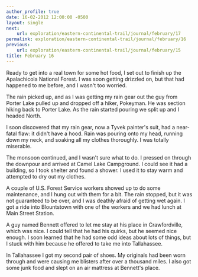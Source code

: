 ```yaml
---
author_profile: true
date: 16-02-2012 12:00:00 -0500
layout: single
next:
    url: exploration/eastern-continental-trail/journal/february/17
permalink: exploration/eastern-continental-trail/journal/february/16
previous:
    url: exploration/eastern-continental-trail/journal/february/15
title: February 16
---
```

Ready to get into a real town for some hot food, I set out to finish up the Apalachicola National Forest. I was soon getting drizzled on, but that had happened to me before, and I wasn't too worried.

The rain picked up, and as I was getting my rain gear out the guy from Porter Lake pulled up and dropped off a hiker, Pokeyman. He was section hiking back to Porter Lake. As the rain started pouring we split up and I headed North.

I soon discovered that my rain gear, now a Tyvek painter's suit, had a near-fatal flaw: it didn't have a hood. Rain was pouring onto my head, running down my neck, and soaking all my clothes thoroughly. I was totally miserable.

The monsoon continued, and I wasn't sure what to do. I pressed on through the downpour and arrived at Camel Lake Campground. I could see it had a building, so I took shelter and found a shower. I used it to stay warm and attempted to dry out my clothes.

A couple of U.S. Forest Service workers showed up to do some maintenance, and I hung out with them for a bit. The rain stopped, but it was not guaranteed to be over, and I was deathly afraid of getting wet again. I got a ride into Blountstown with one of the workers and we had lunch at Main Street Station.

A guy named Bennett offered to let me stay at his place in Crawfordville, which was nice. I could tell that he had his quirks, but he seemed nice enough. I soon learned that he had some odd ideas about lots of things, but I stuck with him because he offered to take me into Tallahassee.

In Tallahassee I got my second pair of shoes. My originals had been worn through and were causing me blisters after over a thousand miles. I also got some junk food and slept on an air mattress at Bennett's place. 